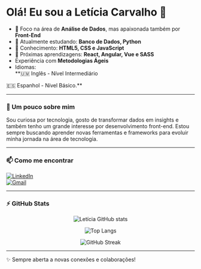 # Olá! Eu sou a Letícia Carvalho 👋  

- 🔭 Foco na área de **Análise de Dados**, mas apaixonada também por **Front-End**  
- 🌱 Atualmente estudando: **Banco de Dados, Python**  
- 🧠 Conhecimento: **HTML5, CSS e JavaScript** 
- 🤔 Próximas aprendizagens: **React, Angular, Vue e SASS**  
- Experiência com **Metodologias Ágeis**
- Idiomas:  
**🇺🇲 Inglês - Nível Intermediário

🇪🇸 Espanhol - Nível Básico.**

---

### 🚀 Um pouco sobre mim  
Sou curiosa por tecnologia, gosto de transformar dados em insights e também tenho um grande interesse por desenvolvimento front-end. Estou sempre buscando aprender novas ferramentas e frameworks para evoluir minha jornada na área de tecnologia.  

---

### 📫 Como me encontrar  
[![LinkedIn](https://img.shields.io/badge/LinkedIn-0A66C2?style=for-the-badge&logo=linkedin&logoColor=white)](https://www.linkedin.com/in/letiabreuc)  
[![Gmail](https://img.shields.io/badge/-Gmail-D14836?style=for-the-badge&logo=gmail&logoColor=white)](mailto:letiabreuc@gmail.com)  

---

### ⚡ GitHub Stats  

<div align="center">

![Letícia GitHub stats](https://github-readme-stats.vercel.app/api?username=abreuleticia&show_icons=true&theme=radical)  

![Top Langs](https://github-readme-stats.vercel.app/api/top-langs/?username=abreuleticia&layout=compact&theme=radical)  

![GitHub Streak](https://streak-stats.demolab.com?user=abreuleticia&theme=radical&hide_border=false)

</div>

---

✨ Sempre aberta a novas conexões e colaborações!  

